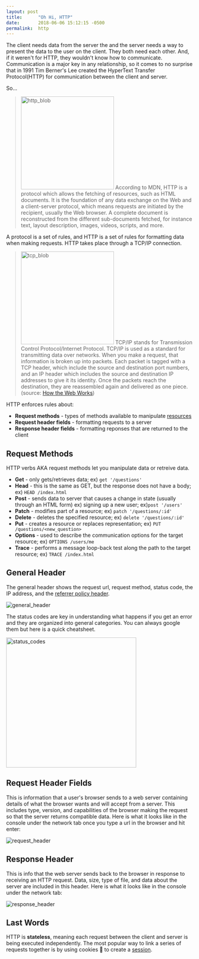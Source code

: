 ```yaml
---
layout: post
title:      "Oh Hi, HTTP"
date:       2018-06-06 15:12:15 -0500
permalink:  http
---
```


The client needs data from the server the and the server needs a way to present the data to the user on the client. They both need each other. And, if it weren't for HTTP, they wouldn't know how to communicate. Communication is a major key in any relationship, so it comes to no surprise that in 1991 Tim Berner's Lee created the HyperText Transfer Protocol(HTTP) for communication between the client and server.

So...
><img src="https://i.imgur.com/UOyjnqw.png" title="http_blob" height="250" width="250" class="img-responsive"> According to MDN, HTTP is a protocol which allows the fetching of resources, such as HTML documents. It is the foundation of any data exchange on the Web and a client-server protocol, which means requests are initiated by the recipient, usually the Web browser. A complete document is reconstructed from the different sub-documents fetched, for instance text, layout description, images, videos, scripts, and more.

A protocol is a set of rules, and HTTP is a set of rules for formatting data when making requests. HTTP takes place through a TCP/IP connection.

> <img src="https://i.imgur.com/ATv1MVL.png" title="tcp_blob" height="250" width="250" class="img-responsive"> TCP/IP stands for Transmission Control Protocol/Internet Protocol. TCP/IP is used as a standard for transmitting data over networks. When you make a request, that information is broken up into packets. Each packet is tagged with a TCP header, which include the source and destination port numbers, and an IP header which includes the source and destination IP addresses to give it its identity. Once the packets reach the destination, they are reassembled again and delivered as one piece. (source: [How the Web Works](https://www.linkedin.com/pulse/how-web-works-primer-newcomers-development-anyone-really-kasireddy/))


HTTP enforces rules about: 

* **Request methods** - types of methods available to manipulate [resources](https://developer.mozilla.org/en-US/docs/Web/HTTP/Basics_of_HTTP/Identifying_resources_on_the_Web)
* **Request header fields** - formatting requests to a server
* **Response header fields** - formatting reponses that are returned to the client

## Request Methods

HTTP verbs AKA request methods let you manipulate data or retreive data.

* **Get** - only gets/retrieves data; ex) `get '/questions'`
* **Head** - this is the same as GET, but the response does not have a body; ex) `HEAD /index.html`
* **Post** - sends data to server that causes a change in state (usually through an HTML form) ex) signing up a new user; ex)`post '/users'`
* **Patch** - modifies part of a resource; ex) `patch '/questions/:id'`
* **Delete** - deletes the specified resource; ex) `delete '/questions/:id'`
* **Put** - creates a resource or replaces representation; ex) `PUT /questions/<new_question>`
* **Options** - used to describe the communication options for the target resource; ex) `OPTIONS /users/me`
* **Trace** - performs a message loop-back test along the path to the target resource; ex) `TRACE /index.html`

## General Header

The general header shows the request url, request method, status code, the IP address, and the [referrer policy header](https://developer.mozilla.org/en-US/docs/Web/HTTP/Headers/Referrer-Policy).

<img src="https://i.imgur.com/cHJWskQ.png" title="general_header" class="img-responsive">

The status codes are key in understanding what happens if you get an error and they are organized into general categories. You can always google them but here is a quick cheatsheet.

<img src="https://i.imgur.com/3tvIkNI.jpg" title="status_codes" height="350" width="350" class="img-responsive">


## Request Header Fields

This is information that a user's browser sends to a web server containing details of what the browser wants and will accept from a server. This includes type, version, and capabilities of the browser making the request so that the server returns compatible data. Here is what it looks like in the console under the network tab once you type a url in the browser and hit enter:

<img src="https://i.imgur.com/2JjOg1a.png" title="request_header" class="img-responsive">

## Response Header 

This is info that the web server sends back to the browser in response to receiving an HTTP request. Data, size, type of file, and data about the server are included in this header. Here is what it looks like in the console under the network tab:

<img src="https://i.imgur.com/RX4n4Sr.png" title="response_header" class="img-responsive">

## Last Words

HTTP is **stateless**, meaning each request between the client and server is being executed independently. The most popular way to link a series of requests together is by using cookies 🍪 to create a [session](https://developer.mozilla.org/en-US/docs/Web/HTTP/Session).


 
 



